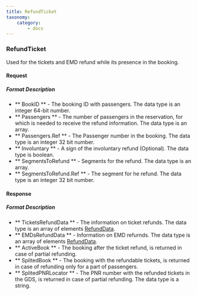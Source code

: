 ```yaml
---
title: RefundTicket
taxonomy:
    category:
        - docs
---
```


### RefundTicket

Used for the tickets and EMD refund while its presence in the booking.

#### Request

##### Format Description

- ** BookID ** - The booking ID with passengers. The data type is an integer 64-bit number.
- ** Passengers ** - The number of passengers in the reservation,  for which is needed to receive the refund information. The data type is an array.
- ** Passengers.Ref ** -  The Passenger number in the booking. The data type is an integer 32 bit number.
- ** Involuntary ** - A sign of the involuntary refund (Optional). The data type is boolean.
- ** SegmentsToRefund ** - Segments for the refund. The data type is an array.
- ** SegmentsToRefund.Ref ** - The segment for he refund. The data type is an integer 32 bit number.

#### Response

##### Format Description

- ** TicketsRefundData ** - The information on ticket refunds. The data type is an array of elements [RefundData](/avia/common/refunddata).
- ** EMDsRefundData ** - Information on EMD refurnds. The data type is an array of elements [RefundData](/avia/common/refunddata).
- ** ActiveBook ** - The booking after the ticket refund, is returned in case of partial refunding.
- ** SplitedBook ** - The booking with the refundable tickets, is returned in case of refunding only for a part of passengers.
- ** SplitedPNRLocator ** - The PNR number with the refunded tickets in the GDS, is returned in case of partial refunding. The data type is a string.
